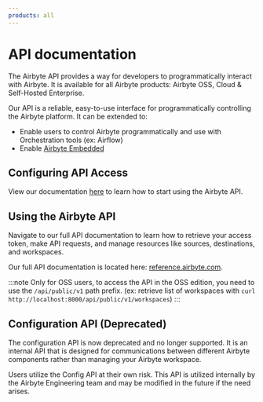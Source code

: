```yaml
---
products: all
---
```


# API documentation

The Airbyte API provides a way for developers to programmatically interact with Airbyte. It is available for all Airbyte products: Airbyte OSS, Cloud & Self-Hosted Enterprise.

Our API is a reliable, easy-to-use interface for programmatically controlling the Airbyte platform. It can be extended to:

- Enable users to control Airbyte programmatically and use with Orchestration tools (ex: Airflow)
- Enable [Airbyte Embedded](https://airbyte.com/ai)

## Configuring API Access

View our documentation [here](./using-airbyte/configuring-api-access.md) to learn how to start using the Airbyte API.

## Using the Airbyte API

Navigate to our full API documentation to learn how to retrieve your access token, make API requests, and manage resources like sources, destinations, and workspaces.

Our full API documentation is located here: [reference.airbyte.com](https://reference.airbyte.com/reference/getting-started).

:::note
Only for OSS users, to access the API in the OSS edition, you need to use the `/api/public/v1` path prefix. (ex: retrieve list of workspaces with `curl http://localhost:8000/api/public/v1/workspaces`)
:::

## Configuration API (Deprecated)

The configuration API is now deprecated and no longer supported. It is an internal API that is designed for communications between different Airbyte components rather than managing your Airbyte workspace.

Users utilize the Config API at their own risk. This API is utilized internally by the Airbyte Engineering team and may be modified in the future if the need arises.
